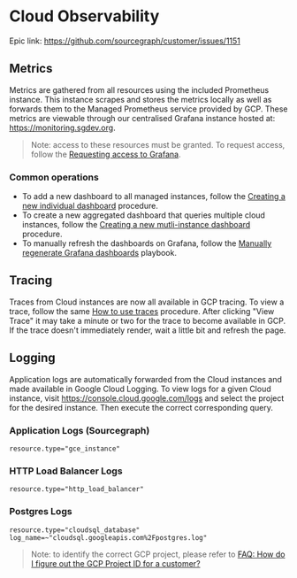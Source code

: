 # Cloud Observability

Epic link: https://github.com/sourcegraph/customer/issues/1151

## Metrics

Metrics are gathered from all resources using the included Prometheus instance. This instance scrapes and stores the metrics locally as well as forwards them to the Managed Prometheus service provided by GCP. These metrics are viewable through our centralised Grafana instance hosted at: https://monitoring.sgdev.org.

> Note: access to these resources must be granted. To request access, follow the [Requesting access to Grafana](./operations.md#requesting-access-to-grafana).

### Common operations

- To add a new dashboard to all managed instances, follow the [Creating a new individual dashboard](./operations.md#creating-a-new-individual-dashboard) procedure.
- To create a new aggregated dashboard that queries multiple cloud instances, follow the [Creating a new mutli-instance dashboard](./operations.md#creating-a-new-multi-instance-dashboard) procedure.
- To manually refresh the dashboards on Grafana, follow the [Manually regenerate Grafana dashboards](./operations.md#manually-regenerate-grafana-dashboards) playbook.

## Tracing

Traces from Cloud instances are now all available in GCP tracing. To view a trace, follow the same [How to use traces](https://docs.sourcegraph.com/admin/observability/tracing#how-to-use-traces) procedure. After clicking "View Trace" it may take a minute or two for the trace to become available in GCP. If the trace doesn't immediately render, wait a little bit and refresh the page.

## Logging

Application logs are automatically forwarded from the Cloud instances and made available in Google Cloud Logging. To view logs for a given Cloud instance, visit https://console.cloud.google.com/logs and select the project for the desired instance. Then execute the correct corresponding query.

### Application Logs (Sourcegraph)

```
resource.type="gce_instance"
```

### HTTP Load Balancer Logs

```
resource.type="http_load_balancer"
```

### Postgres Logs

```
resource.type="cloudsql_database"
log_name=~"cloudsql.googleapis.com%2Fpostgres.log"
```

> Note: to identify the correct GCP project, please refer to [FAQ: How do I figure out the GCP Project ID for a customer?](../../index.md#faq-how-do-i-figure-out-the-gcp-project-id-for-a-customer)
